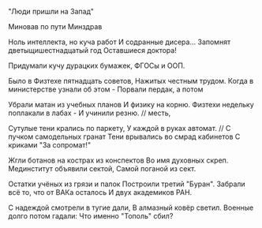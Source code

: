 "Люди пришли на Запад"

Миновав по пути Минздрав





Ноль интеллекта, но куча работ
И содранные дисера...
Запомнят дветыщишестнадцатый год
Оставшиеся доктора!






Придумали кучу дурацких бумажек,
ФГОСы и ООП.




Было в Физтехе пятнадцать советов,
Нажитых честным трудом.
Когда в министерстве узнали об этом -
Порвали пердак, а потом

Убрали матан из учебных планов
И физику на корню.
Физтехи недельку поплакали в лабах -
И учинили резню. // месть,


Сутулые тени крались по паркету,
У каждой в руках автомат. // С пучком самодельных гранат
Тени врывались во смрад кабинетов
С криками "За сопромат!"






Жгли ботанов на кострах из конспектов
Во имя духовных скреп.
Мединститут объявили сектой,
Самой поганой из сект.





Остатки учёных из грязи и палок
Построили третий "Буран".
Забрали всё то, что от ВАКа осталось
И двух академиков РАН.

С надеждой смотрели в тугие дали,
В алмазный ковёр светил.
Военные долго потом гадали:
Что именно "Тополь" сбил?
